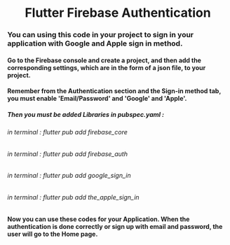 <h1 align="center">Flutter Firebase Authentication</h1>
<h3>You can using this code in your project to sign in your application with Google and Apple sign in method.</h3>
<h4>Go to the Firebase console and create a project, and then add the corresponding settings, which are in the form of a json file, to your project.</h4>
<h4>Remember from the Authentication section and the Sign-in method tab, you must enable 'Email/Password' and 'Google' and 'Apple'.</h4>
<h5>Then you must be added Libraries in pubspec.yaml :</h5>
<h6>in terminal : flutter pub add firebase_core</h6>
<h6>in terminal : flutter pub add firebase_auth</h6>
<h6>in terminal : flutter pub add google_sign_in</h6>
<h6>in terminal : flutter pub add the_apple_sign_in</h6>
<h4>Now you can use these codes for your Application. When the authentication is done correctly or sign up with email and password, the user will go to the Home page.</h4>
